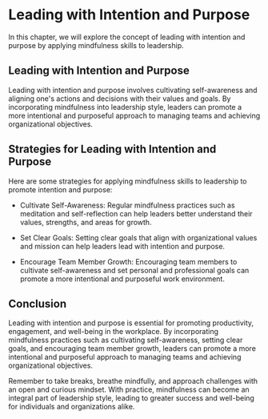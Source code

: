 Leading with Intention and Purpose
========================================================================================

In this chapter, we will explore the concept of leading with intention and purpose by applying mindfulness skills to leadership.

Leading with Intention and Purpose
----------------------------------

Leading with intention and purpose involves cultivating self-awareness and aligning one's actions and decisions with their values and goals. By incorporating mindfulness into leadership style, leaders can promote a more intentional and purposeful approach to managing teams and achieving organizational objectives.

Strategies for Leading with Intention and Purpose
-------------------------------------------------

Here are some strategies for applying mindfulness skills to leadership to promote intention and purpose:

* Cultivate Self-Awareness: Regular mindfulness practices such as meditation and self-reflection can help leaders better understand their values, strengths, and areas for growth.

* Set Clear Goals: Setting clear goals that align with organizational values and mission can help leaders lead with intention and purpose.

* Encourage Team Member Growth: Encouraging team members to cultivate self-awareness and set personal and professional goals can promote a more intentional and purposeful work environment.

Conclusion
----------

Leading with intention and purpose is essential for promoting productivity, engagement, and well-being in the workplace. By incorporating mindfulness practices such as cultivating self-awareness, setting clear goals, and encouraging team member growth, leaders can promote a more intentional and purposeful approach to managing teams and achieving organizational objectives.

Remember to take breaks, breathe mindfully, and approach challenges with an open and curious mindset. With practice, mindfulness can become an integral part of leadership style, leading to greater success and well-being for individuals and organizations alike.
